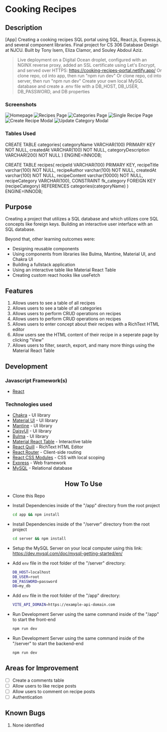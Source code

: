# Cooking Recipes

## Description

[App] Creating a cooking recipes SQL portal using SQL, React.js, Express.js, and several component libraries. Final project for CS 306 Database Design at NJCU. Built by Tony Isern, Eliza Clamor, and Souley Abdoul Aziz. 

> Live deployment on a Digital Ocean droplet, configured with an NGINX reverse proxy, added an SSL certificate using Let's Encrypt, and served over HTTPS: https://cooking-recipes-portal.netlify.app/
> Or clone repo, cd into app, then run "npm run dev"
> Or clone repo, cd into server, then run "npm run dev"
> Create your own local MySQL database and create a .env file with a DB_HOST, DB_USER, DB_PASSWORD, and DB properties

### Screenshots

![Homepage](https://user-images.githubusercontent.com/36343664/209451935-dfc8a494-a537-43db-87d9-67503bf1650b.png)
![Recipes Page](https://user-images.githubusercontent.com/36343664/209451944-b1e65be3-7514-4ae9-b09f-0e63e45ca467.png)
![Categories Page](https://user-images.githubusercontent.com/36343664/209451949-162a8261-a547-4951-9407-bca89346c5c9.png)
![Single Recipe Page](https://user-images.githubusercontent.com/36343664/209451953-21609535-91f7-4fc8-802b-92eb8d98a807.png)
![Create Recipe Modal](https://user-images.githubusercontent.com/36343664/209451954-f2ed3c71-8289-442e-acc9-190bdc06f44b.png)
![Update Category Modal](https://user-images.githubusercontent.com/36343664/209451955-7810f7b9-1abd-4d74-8edc-6831f0346a0c.png)

### Tables Used

CREATE TABLE categories(
	categoryName VARCHAR(100) PRIMARY KEY NOT NULL,
createdAt VARCHAR(100) NOT NULL,
categoryDescription VARCHAR(200) NOT NULL
) ENGINE=INNODB;

CREATE TABLE recipes(
	recipeId VARCHAR(100) PRIMARY KEY,
	recipeTitle varchar(100) NOT NULL,
recipeAuthor varchar(100) NOT NULL,
createdAt varchar(100) NOT NULL,
recipeContent varchar(10000) NOT NULL,
recipeCategory VARCHAR(100),
	CONSTRAINT fk_category
	FOREIGN KEY (recipeCategory)
    	REFERENCES categories(categoryName)
) ENGINE=INNODB; 


## Purpose

Creating a project that utilizes a SQL database and which utilizes core SQL concepts like foreign keys. Building an interactive user interface with an SQL database.

Beyond that, other learning outcomes were:

- Designing reusable components
- Using components from libraries like Bulma, Mantine, Material UI, and Chakra UI
- Building a fullstack application
- Using an interactive table like Material React Table
- Creating custom react hooks like useFetch


## Features

1. Allows users to see a table of all recipes
2. Allows users to see a table of all categories
3. Allows users to perform CRUD operations on recipes
4. Allows users to perform CRUD operations on recipes
5. Allows users to enter concept about their recipes with a RichText HTML editor
6. Allow users see the HTML content of their recipe in a seperate page by clicking "View"
7. Allows users to filter, search, export, and many more things using the Material React Table

## Development

### Javascript Framework(s)

- [React](https://github.com/facebook/create-react-app)
### Technologies used

- [Chakra](https://chakra-ui.com/) - UI library
- [Material UI](https://mui.com/) - UI library
- [Mantine](https://mantine.dev/) - UI library
- [DaisyUI](https://daisyui.com/) - UI library
- [Bulma](https://bulma.io/) - UI library
- [Material React Table](https://www.material-react-table.com/) - Interactive table
- [React Quill](https://zenoamaro.github.io/react-quill/) - RichText HTML Editor
- [React Router](https://reactrouter.com/en/main) - Client-side routing
- [React CSS Modules](https://github.com/gajus/react-css-modules) - CSS with local scoping
- [Express](https://expressjs.com/) - Web framework
- [MySQL](https://www.mysql.com/) - Relational database

<h2 style='width:100%;text-align:center'>How To Use</h2>

- Clone this Repo
- Install Dependencies inside of the "/app" directory from the root project

  ```bash
  cd app && npm install
  ```
  
- Install Dependencies inside of the "/server" directory from the root project

  ```bash
  cd server && npm install
  ```
  
- Setup the MySQL Server on your local computer using this link: https://dev.mysql.com/doc/mysql-getting-started/en/

- Add `env` file in the root folder of the "/server" directory:

  ```bash
  DB_HOST=localhost
  DB_USER=root
  DB_PASSWORD=password
  DB=my_db
  ```
- Add `env` file in the root folder of the "/app" directory:

  ```bash
  VITE_API_DOMAIN=https://example-api-domain.com
  ```

- Run Development Server using the same command inside of the "/app" to start the front-end

  ```bash
  npm run dev
  ```
  
  
- Run Development Server using the same command inside of the "/server" to start the backend-end

  ```bash
  npm run dev
  ```

## Areas for Improvement

* [ ] Create a comments table
* [ ] Allow users to like recipe posts
* [ ] Allow users to comment on recipe posts
* [ ] Authentication

## Known Bugs

1. None identified
